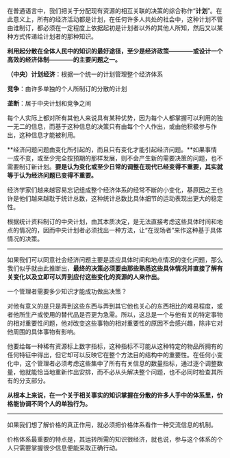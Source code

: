 在普通语言中，我们把关于分配现有资源的相互关联的决策的综合称作“**计划**”。在此意义上，所有的经济活动都是计划，在任何许多人共处的社会中，这种计划不管由谁制订，都必须在一定程度上依据起初是计划者以外的其他人所知，然后又以某种方式传递给计划者的那种知识。

**利用起分散在全体人民中的知识的最好途径，至少是经济政策————或设计一个高效的经济体制————的主要问题之一。**

**（中央）计划经济**：根据一个统一的计划管理整个经济体系

**竞争**：由许多单独的个人所制订的分散的计划

**垄断**：居于中央计划和竞争之间

每个人实际上都对所有其他人来说具有某种优势，因为每个人都掌握可以利用的独一无二的信息，而基于这种信息的决策只有由每个个人作出，或由他积极参与作出，这种信息才能被利用。

**经济问题问题由变化所引起的，而且只有变化才能引起经济问题。**如果事情一成不变，或至少完全按预期的那样发展，则不会产生新的需要决策的问题，也不需要制订新计划。**要是认为变化或至少日常的调整在现代已经变得不重要，其实就等于认为经济问题已变得不重要。**

经济学家们越来越容易忘记组成整个经济体系的经常不断的小变化，基原因之王也许是他们越来越耽于统计总数，这种统计总数比具体细节的运动表现出更大的稳定性。

根据统计资料制订的中央计划，由其本质决定，是无法直接考虑这些具体时间和地点的情况的，因而中央计划者必须找出一种方法，让“在现场者”来作这种基于具体情况的决策。

****

如果我们可以同意社会经济问题主要是适应具体时间和地点情况的变化问题，那么我们似乎就由此推断出，**最终的决策必须要由那些熟悉这些具体情况并直接了解有关变化以及立即可以弄到应付这些变化的资源的人来作出。**

一个管理者需要多少知识才能成功做出决策？

对他有意义的是只是弄到这些东西与弄到其它他也关心的东西相比的难易程度，或者他所生产或使用的替代品是否更为急需。所以，这总是一个与他有关的特定事物的相对重要性问题，他对改变这些事物的相对重要性的原因不会感兴趣，除非它对他周围的具体事物有影响。

他要给每一种稀有资源标上数字指标，这种指标不可能从这种特定的物品所拥有的任何特征中得出，但它却可以反映它在整个方法目的结构中的重要性。在任何小变化中，这个管理者必须考虑这些集中了所有有关信息的数量指标，通过逐个调整数量，他就能恰当地重新作出安排，而不必从头解决整个问题，也不必同时检查其所有的分支部分。

**从根本上来说，在一个关于相关事实的知识掌握在分散的许多人手中的体系里，价格能协调不同个人的单独行为。**

****

如果我们想了解价格的真正作用，就必须把价格体系看作一种交流信息的机制。

价格体系最重要的特点是，其运转所需的知识很经济，就也说，参与这个体系的个人只需要掌握很少信息便能采取正确行动。

